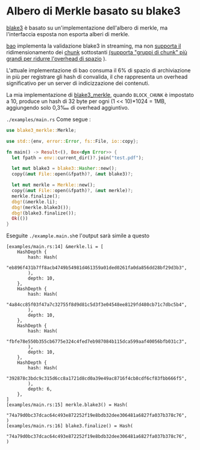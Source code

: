 # Albero di Merkle basato su blake3

[blake3](https://github.com/BLAKE3-team/BLAKE3) è basato su un'implementazione dell'albero di merkle, ma l'interfaccia esposta non esporta alberi di merkle.

[bao](https://github.com/oconnor663/bao) implementa la validazione blake3 in streaming, ma non [supporta il](https://github.com/oconnor663/bao/issues/34) ridimensionamento dei [chunk](https://github.com/oconnor663/bao/issues/34) sottostanti [(supporta "gruppi di chunk" più grandi per ridurre l'overhead di spazio](https://github.com/oconnor663/bao/issues/34) ).

L'attuale implementazione di bao consuma il 6% di spazio di archiviazione in più per registrare gli hash di convalida, il che rappresenta un overhead significativo per un server di indicizzazione dei contenuti.

La mia implementazione di [blake3_merkle](https://github.com/rmw-lib/blake3_merkle), quando `BLOCK_CHUNK` è impostato a 10, produce un hash di 32 byte per ogni (1 << 10)*1024 = 1MB, aggiungendo solo 0,3‱ di overhead aggiuntivo.

`./examples/main.rs` Come segue :

```rust
use blake3_merkle::Merkle;

use std::{env, error::Error, fs::File, io::copy};

fn main() -> Result<(), Box<dyn Error>> {
  let fpath = env::current_dir()?.join("test.pdf");

  let mut blake3 = blake3::Hasher::new();
  copy(&mut File::open(&fpath)?, &mut blake3)?;

  let mut merkle = Merkle::new();
  copy(&mut File::open(&fpath)?, &mut merkle)?;
  merkle.finalize();
  dbg!(&merkle.li);
  dbg!(merkle.blake3());
  dbg!(blake3.finalize());
  Ok(())
}
```

Eseguite `./example.main.sh`e l'output sarà simile a questo

```
[examples/main.rs:14] &merkle.li = [
    HashDepth {
        hash: Hash(
            "eb896f431b7ff8acb4749b54981d461359a01ded0261fa0da856dd28bf29d3b3",
        ),
        depth: 10,
    },
    HashDepth {
        hash: Hash(
            "4a84cc85f03f47a7c32755f8d9d81c5d3f3e04548ee8129fd480cb71c7dbc5b4",
        ),
        depth: 10,
    },
    HashDepth {
        hash: Hash(
            "fbfe78e550b355cb6775e324c4fed7eb987084b115dca599aaf40056bfb031c3",
        ),
        depth: 10,
    },
    HashDepth {
        hash: Hash(
            "392878c3bdc9c315d6cc8a1721d8cd0a39e49ac8716f4cb8cdf6cf83fbb666f5",
        ),
        depth: 6,
    },
]
[examples/main.rs:15] merkle.blake3() = Hash(
    "74a79d0bc37dcac64c493e872252f19e8bdb32dee306481a6827fa037b378c76",
)
[examples/main.rs:16] blake3.finalize() = Hash(
    "74a79d0bc37dcac64c493e872252f19e8bdb32dee306481a6827fa037b378c76",
)
```